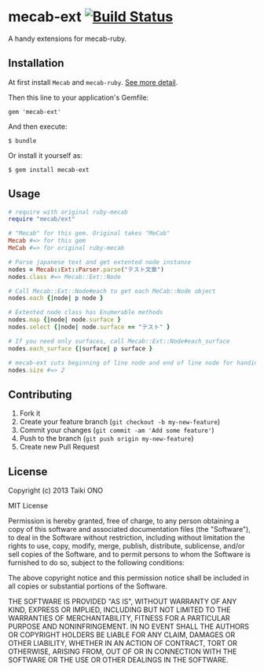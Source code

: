 # mecab-ext [![Build Status](https://travis-ci.org/taiki45/mecab-ext.png?branch=master)](https://travis-ci.org/taiki45/mecab-ext)
A handy extensions for mecab-ruby.

## Installation
At first install `Mecab` and `mecab-ruby`.
[See more detail](https://code.google.com/p/mecab/).

Then this line to your application's Gemfile:

    gem 'mecab-ext'

And then execute:

    $ bundle

Or install it yourself as:

    $ gem install mecab-ext

## Usage

```ruby
# require with original ruby-mecab
require "mecab/ext"

# "Mecab" for this gem. Original takes "MeCab"
Mecab #=> for this gem
MeCab #=> for original ruby-mecab

# Parse japanese text and get extented node instance
nodes = Mecab::Ext::Parser.parse("テスト文章")
nodes.class #=> Mecab::Ext::Node

# Call Mecab::Ext::Node#each to get each MeCab::Node object
nodes.each {|node| p node }

# Extented node class has Enumerable methods
nodes.map {|node| node.surface }
nodes.select {|node| node.surface == "テスト" }

# If you need only surfaces, call Mecab::Ext::Node#each_surface
nodes.each_surface {|surface| p surface }

# mecab-ext cuts beginning of line node and end of line node for handiness
nodes.size #=> 2
```

## Contributing

1. Fork it
2. Create your feature branch (`git checkout -b my-new-feature`)
3. Commit your changes (`git commit -am 'Add some feature'`)
4. Push to the branch (`git push origin my-new-feature`)
5. Create new Pull Request

## License
Copyright (c) 2013 Taiki ONO

MIT License

Permission is hereby granted, free of charge, to any person obtaining
a copy of this software and associated documentation files (the
"Software"), to deal in the Software without restriction, including
without limitation the rights to use, copy, modify, merge, publish,
distribute, sublicense, and/or sell copies of the Software, and to
permit persons to whom the Software is furnished to do so, subject to
the following conditions:

The above copyright notice and this permission notice shall be
included in all copies or substantial portions of the Software.

THE SOFTWARE IS PROVIDED "AS IS", WITHOUT WARRANTY OF ANY KIND,
EXPRESS OR IMPLIED, INCLUDING BUT NOT LIMITED TO THE WARRANTIES OF
MERCHANTABILITY, FITNESS FOR A PARTICULAR PURPOSE AND
NONINFRINGEMENT. IN NO EVENT SHALL THE AUTHORS OR COPYRIGHT HOLDERS BE
LIABLE FOR ANY CLAIM, DAMAGES OR OTHER LIABILITY, WHETHER IN AN ACTION
OF CONTRACT, TORT OR OTHERWISE, ARISING FROM, OUT OF OR IN CONNECTION
WITH THE SOFTWARE OR THE USE OR OTHER DEALINGS IN THE SOFTWARE.
